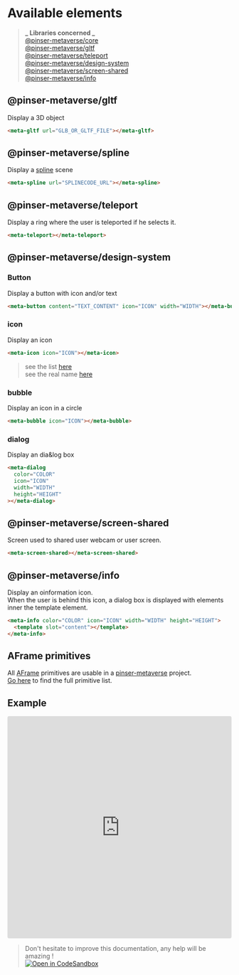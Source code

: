 # Available elements

> **_ Libraries concerned _**  
> [@pinser-metaverse/core](https://www.npmjs.com/package/@pinser-metaverse/core)  
> [@pinser-metaverse/gltf](https://www.npmjs.com/package/@pinser-metaverse/gltf)  
> [@pinser-metaverse/teleport](https://www.npmjs.com/package/@pinser-metaverse/teleport)  
> [@pinser-metaverse/design-system](https://www.npmjs.com/package/@pinser-metaverse/design-system)  
> [@pinser-metaverse/screen-shared](https://www.npmjs.com/package/@pinser-metaverse/screen-shared)  
> [@pinser-metaverse/info](https://www.npmjs.com/package/@pinser-metaverse/info)

## @pinser-metaverse/gltf

Display a 3D object

```html
<meta-gltf url="GLB_OR_GLTF_FILE"></meta-gltf>
```

## @pinser-metaverse/spline

Display a [spline](https://spline.design) scene

```html
<meta-spline url="SPLINECODE_URL"></meta-spline>
```

## @pinser-metaverse/teleport

Display a ring where the user is teleported if he selects it.

```html
<meta-teleport></meta-teleport>
```

## @pinser-metaverse/design-system

### Button

Display a button with icon and/or text

```html
<meta-button content="TEXT_CONTENT" icon="ICON" width="WIDTH"></meta-button>
```

### icon

Display an icon

```html
<meta-icon icon="ICON"></meta-icon>
```

> see the list [here](https://fonts.google.com/icons)  
> see the real name [here](https://github.com/pinser-metaverse/pinser-metaverse/blob/master/libs/design-system/src/lib/const/icons.const.ts)

### bubble

Display an icon in a circle

```html
<meta-bubble icon="ICON"></meta-bubble>
```

### dialog

Display an dia&log box

```html
<meta-dialog
  color="COLOR"
  icon="ICON"
  width="WIDTH"
  height="HEIGHT"
></meta-dialog>
```

## @pinser-metaverse/screen-shared

Screen used to shared user webcam or user screen.

```html
<meta-screen-shared></meta-screen-shared>
```

## @pinser-metaverse/info

Display an oinformation icon.  
When the user is behind this icon, a dialog box is displayed with elements inner the template element.

```html
<meta-info color="COLOR" icon="ICON" width="WIDTH" height="HEIGHT">
  <template slot="content"></template>
</meta-info>
```

## AFrame primitives

All [AFrame](https://aframe.io) primitives are usable in a [pinser-metaverse](https://www.pinser-metaverse.com) project.  
[Go here](https://aframe.io/docs/) to find the full primitive list.

## Example

<iframe src="https://codesandbox.io/embed/github/pinser-metaverse/pinser-metaverse-examples/tree/available-elements-example/?fontsize=10&hidenavigation=1&theme=dark&view=preview&module=/apps/metaverse/src/lib/metaverse.space.ts"
     style="width:100%; height:500px; border:0; border-radius: 4px; overflow:hidden;"
     title="Pinser available elements example"
     allow="accelerometer; ambient-light-sensor; camera; encrypted-media; geolocation; gyroscope; hid; microphone; midi; payment; usb; vr; xr-spatial-tracking"
     sandbox="allow-forms allow-modals allow-popups allow-presentation allow-same-origin allow-scripts"
   ></iframe>

> Don't hesitate to improve this documentation, any help will be amazing !  
> [![Open in CodeSandbox](https://codesandbox.io/static/img/play-codesandbox.svg)](https://githubbox.com/pinser-metaverse/pinser-metaverse/blob/master/docs/available-elements.md)
